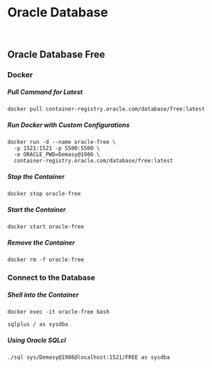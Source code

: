 # Oracle Database

<br>


## Oracle Database Free

### Docker

##### Pull Command for Latest
```
docker pull container-registry.oracle.com/database/free:latest
```

##### Run Docker with Custom Configurations
```
docker run -d --name oracle-free \
  -p 1521:1521 -p 5500:5500 \
  -e ORACLE_PWD=Demasy@1986 \
  container-registry.oracle.com/database/free:latest
```

##### Stop the Container
```
docker stop oracle-free
```

##### Start the Container
```
docker start oracle-free
```

##### Remove the Container
```
docker rm -f oracle-free
```


### Connect to the Database

##### Shell into the Container
```
docker exec -it oracle-free bash
```

```
sqlplus / as sysdba
```

##### Using Oracle SQLcl
```
./sql sys/Demasy@1986@localhost:1521/FREE as sysdba
```

